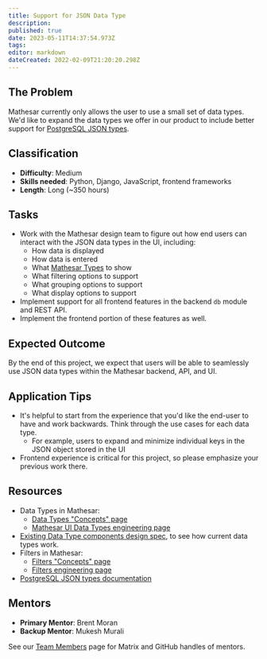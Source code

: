 ```yaml
---
title: Support for JSON Data Type
description: 
published: true
date: 2023-05-11T14:37:54.973Z
tags: 
editor: markdown
dateCreated: 2022-02-09T21:20:20.298Z
---
```


## The Problem
Mathesar currently only allows the user to use a small set of data types. We'd like to expand the data types we offer in our product to include better support for [PostgreSQL JSON types](https://www.postgresql.org/docs/current/datatype-json.html).

## Classification
- **Difficulty**: Medium
- **Skills needed**: Python, Django, JavaScript, frontend frameworks
- **Length**: Long (~350 hours)

## Tasks
- Work with the Mathesar design team to figure out how end users can interact with the JSON data types in the UI, including:
  - How data is displayed
  - How data is entered
  - What [Mathesar Types](/en/engineering/glossary/ui-types) to show
  - What filtering options to support
  - What grouping options to support
  - What display options to support
- Implement support for all frontend features in the backend `db` module and REST API.
- Implement the frontend portion of these features as well.

## Expected Outcome
By the end of this project, we expect that users will be able to seamlessly use JSON data types within the Mathesar backend, API, and UI.

## Application Tips
- It's helpful to start from the experience that you'd like the end-user to have and work backwards. Think through the use cases for each data type.
  - For example, users to expand and minimize individual keys in the JSON object stored in the UI
- Frontend experience is critical for this project, so please emphasize your previous work there.

## Resources
- Data Types in Mathesar:
  - [Data Types "Concepts" page](/en/product/concepts/data-types)
  - [Mathesar UI Data Types engineering page](/en/engineering/glossary/ui-types)
- [Existing Data Type components design spec](/en/design/specs/global-data-type-components), to see how current data types work.
- Filters in Mathesar:
  - [Filters "Concepts" page](/en/product/concepts/filters)
  - [Filters engineering page](/en/engineering/glossary/filters)
- [PostgreSQL JSON types documentation](https://www.postgresql.org/docs/current/datatype-json.html)

## Mentors
- **Primary Mentor**: Brent Moran
- **Backup Mentor**: Mukesh Murali

See our [Team Members](/en/team/members) page for Matrix and GitHub handles of mentors.
